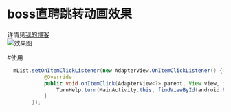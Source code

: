 # boss直聘跳转动画效果
详情见[我的博客](http://blog.csdn.net/qwe511455842/article/details/50726291)</br>
![效果图](https://github.com/AriaLyy/BlogDemo/blob/master/BossTransfer/img/boss.gif "")

#使用
```java
  mList.setOnItemClickListener(new AdapterView.OnItemClickListener() {
            @Override
            public void onItemClick(AdapterView<?> parent, View view, int position, long id) {
                TurnHelp.turn(MainActivity.this, findViewById(android.R.id.content), view);
            }
        });
```



